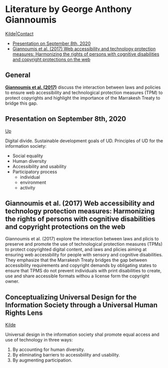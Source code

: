 # Literature by George Anthony Giannoumis
 
[Kilde](https://www.oslomet.no/om/ansatt/gagian/)|[Contact](@george.a.giannoumis@oslomet.no)


* [Presentation on September 8th, 2020](#presentation-on-september-8th-2020)
* [Giannoumis et al. (2017) Web accessibility and technology protection measures: Harmonizing the rights of persons with cognitive disabilities and copyright protections on the web](#giannoumis-et-al-2017-web-accessibility-and-technology-protection-measures-harmonizing-the-rights-of-persons-with-cognitive-disabilities-and-copyright-protections-on-the-web)

## General

[__Giannoumis et al. (2017)__](#giannoumis-et-al-2017-web-accessibility-and-technology-protection-measures-harmonizing-the-rights-of-persons-with-cognitive-disabilities-and-copyright-protections-on-the-web) discuss the interaction between laws and policies to ensure web accessibility and technological protection measures (TPM) to protect copyrights and highlight the importance of the Marrakesh Treaty to bridge this gap.

## Presentation on September 8th, 2020

[Up](#literature-by-george-anthony-giannoumis)

Digital divide.
Sustainable development goals of UD.
Principles of UD for the information society:
* Social equality
* Human diversity
* Accessibility and usability
* Participatory process
    * individual
    * environment
    * activity

## Giannoumis et al. (2017) Web accessibility and technology protection measures: Harmonizing the rights of persons with cognitive disabilities and copyright protections on the web

Giannoumis et al. (2017) explore the interaction between laws and plicis to preserve and promote the use of technological protection measures (TPMs) to protect copyrighted digital content, and laws and plicies aiming at ensuring web accessbility for people with sensory and cognitive disabilities. They emphasize that the Marrakesh Treaty bridges the gap between accessibility requirements and copyright demands by obligating states to ensure that TPMS do not prevent individuals with print disabilities to create, use and share accessible formats withou a license form the copyright owner.

## Conceptualizing Universal Design for the Information Society through a Universal Human Rights Lens

[Kilde](https://brill.com/view/journals/hrlr/8/1/article-p38_38.xml)

Universal design in the information society shal promote equal access and use of technology in three ways:
1. By accounting for human diversity.
2. By eliminating barriers to accessbiility and usability.
3. By augmenting participation.

